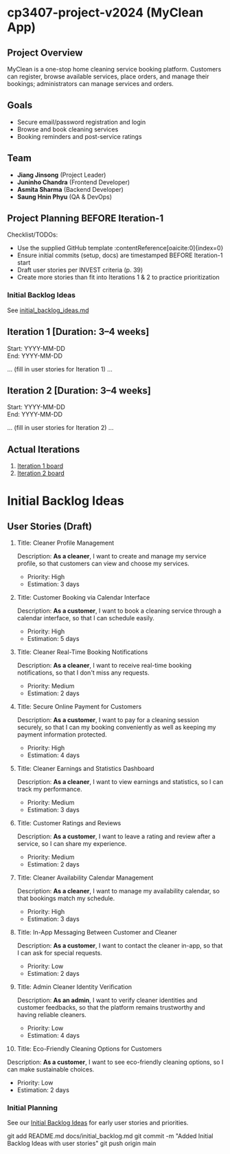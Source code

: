 # cp3407-project-v2024 (MyClean App)

## Project Overview  
MyClean is a one-stop home cleaning service booking platform. Customers can register, browse available services, place orders, and manage their bookings; administrators can manage services and orders.

## Goals  
- Secure email/password registration and login  
- Browse and book cleaning services  
- Booking reminders and post-service ratings  

## Team  
- **Jiang Jinsong** (Project Leader)  
- **Juninho Chandra** (Frontend Developer)  
- **Asmita Sharma** (Backend Developer)  
- **Saung Hnin Phyu** (QA & DevOps)  

## Project Planning BEFORE Iteration-1  
Checklist/TODOs:  
- Use the supplied GitHub template :contentReference[oaicite:0]{index=0}  
- Ensure initial commits (setup, docs) are timestamped BEFORE Iteration-1 start  
- Draft user stories per INVEST criteria (p. 39)  
- Create more stories than fit into Iterations 1 & 2 to practice prioritization  

### Initial Backlog Ideas  
See [initial_backlog_ideas.md](./initial_backlog_ideas.md)

## Iteration 1 [Duration: 3–4 weeks]  
Start: YYYY-MM-DD  
End:   YYYY-MM-DD  

… (fill in user stories for Iteration 1) …

## Iteration 2 [Duration: 3–4 weeks]  
Start: YYYY-MM-DD  
End:   YYYY-MM-DD  

… (fill in user stories for Iteration 2) …

## Actual Iterations  
1. [Iteration 1 board](./iteration_1.md)  
2. [Iteration 2 board](./iteration_2.md)  


# Initial Backlog Ideas

## User Stories (Draft)

1. Title: Cleaner Profile Management

   Description: **As a cleaner**, I want to create and manage my service profile, so that customers can view and choose my services.  
   - Priority: High  
   - Estimation: 3 days

2. Title: Customer Booking via Calendar Interface

   Description: **As a customer**, I want to book a cleaning service through a calendar interface, so that I can schedule easily.  
   - Priority: High  
   - Estimation: 5 days

3. Title: Cleaner Real-Time Booking Notifications

   Description: **As a cleaner**, I want to receive real-time booking notifications, so that I don't miss any requests.  
   - Priority: Medium  
   - Estimation: 2 days

4. Title: Secure Online Payment for Customers

   Description: **As a customer**, I want to pay for a cleaning session securely, so that I can my booking conveniently as well as keeping my       payment information protected.
   - Priority: High  
   - Estimation: 4 days

5. Title: Cleaner Earnings and Statistics Dashboard

   Description: **As a cleaner**, I want to view earnings and statistics, so I can track my performance.  
   - Priority: Medium  
   - Estimation: 3 days

6. Title: Customer Ratings and Reviews

   Description: **As a customer**, I want to leave a rating and review after a service, so I can share my experience.  
   - Priority: Medium  
   - Estimation: 2 days

7. Title: Cleaner Availability Calendar Management

   Description: **As a cleaner**, I want to manage my availability calendar, so that bookings match my schedule.  
   - Priority: High  
   - Estimation: 3 days

8. Title: In-App Messaging Between Customer and Cleaner

   Description: **As a customer**, I want to contact the cleaner in-app, so that I can ask for special requests.  
   - Priority: Low  
   - Estimation: 2 days

9. Title: Admin Cleaner Identity Verification

   Description: **As an admin**, I want to verify cleaner identities and customer feedbacks, so that the platform remains trustworthy and having reliable cleaners.  
   - Priority: Low  
   - Estimation: 4 days

10. Title: Eco-Friendly Cleaning Options for Customers

   Description: **As a customer**, I want to see eco-friendly cleaning options, so I can make sustainable choices.  
   - Priority: Low  
   - Estimation: 2 days

### Initial Planning

See our [Initial Backlog Ideas](docs/initial_backlog.md) for early user stories and priorities.

git add README.md docs/initial_backlog.md
git commit -m "Added Initial Backlog Ideas with user stories"
git push origin main
